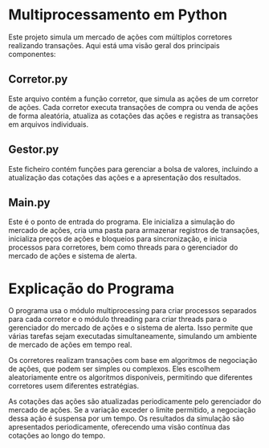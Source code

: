 # Multiprocessamento em Python

Este projeto simula um mercado de ações com múltiplos corretores realizando transações. Aqui está uma visão geral dos principais componentes:

## Corretor.py

Este arquivo contém a função corretor, que simula as ações de um corretor de ações. Cada corretor executa transações de compra ou venda de ações de forma aleatória, atualiza as cotações das ações e registra as transações em arquivos individuais.

## Gestor.py

Este ficheiro contém funções para gerenciar a bolsa de valores, incluindo a atualização das cotações das ações e a apresentação dos resultados.

## Main.py

Este é o ponto de entrada do programa. Ele inicializa a simulação do mercado de ações, cria uma pasta para armazenar registros de transações, inicializa preços de ações e bloqueios para sincronização, e inicia processos para corretores, bem como threads para o gerenciador do mercado de ações e sistema de alerta.

# Explicação do Programa

O programa usa o módulo multiprocessing para criar processos separados para cada corretor e o módulo threading para criar threads para o gerenciador do mercado de ações e o sistema de alerta. Isso permite que várias tarefas sejam executadas simultaneamente, simulando um ambiente de mercado de ações em tempo real.

Os corretores realizam transações com base em algoritmos de negociação de ações, que podem ser simples ou complexos. Eles escolhem aleatoriamente entre os algoritmos disponíveis, permitindo que diferentes corretores usem diferentes estratégias.

As cotações das ações são atualizadas periodicamente pelo gerenciador do mercado de ações. Se a variação exceder o limite permitido, a negociação dessa ação é suspensa por um tempo. Os resultados da simulação são apresentados periodicamente, oferecendo uma visão contínua das cotações ao longo do tempo.